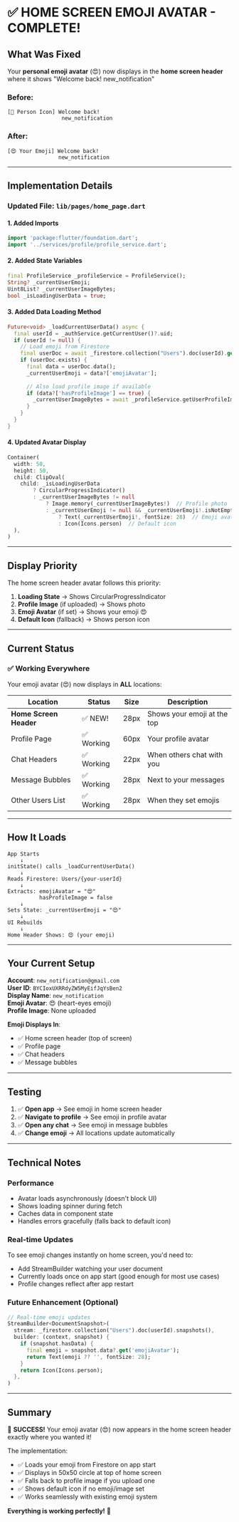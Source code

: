 # ✅ HOME SCREEN EMOJI AVATAR - COMPLETE!

## What Was Fixed

Your **personal emoji avatar** (😍) now displays in the **home screen header** where it shows "Welcome back! new_notification"

### Before:
```
[👤 Person Icon] Welcome back!
                 new_notification
```

### After:
```
[😍 Your Emoji] Welcome back!
                new_notification
```

---

## Implementation Details

### Updated File: `lib/pages/home_page.dart`

#### 1. Added Imports
```dart
import 'package:flutter/foundation.dart';
import '../services/profile/profile_service.dart';
```

#### 2. Added State Variables
```dart
final ProfileService _profileService = ProfileService();
String? _currentUserEmoji;
Uint8List? _currentUserImageBytes;
bool _isLoadingUserData = true;
```

#### 3. Added Data Loading Method
```dart
Future<void> _loadCurrentUserData() async {
  final userId = _authService.getCurrentUser()?.uid;
  if (userId != null) {
    // Load emoji from Firestore
    final userDoc = await _firestore.collection("Users").doc(userId).get();
    if (userDoc.exists) {
      final data = userDoc.data();
      _currentUserEmoji = data?['emojiAvatar'];
      
      // Also load profile image if available
      if (data?['hasProfileImage'] == true) {
        _currentUserImageBytes = await _profileService.getUserProfileImage(userId);
      }
    }
  }
}
```

#### 4. Updated Avatar Display
```dart
Container(
  width: 50,
  height: 50,
  child: ClipOval(
    child: _isLoadingUserData
        ? CircularProgressIndicator()
        : _currentUserImageBytes != null
            ? Image.memory(_currentUserImageBytes!)  // Profile photo
            : _currentUserEmoji != null && _currentUserEmoji!.isNotEmpty
                ? Text(_currentUserEmoji!, fontSize: 28)  // Emoji avatar
                : Icon(Icons.person)  // Default icon
  ),
)
```

---

## Display Priority

The home screen header avatar follows this priority:

1. **Loading State** → Shows CircularProgressIndicator
2. **Profile Image** (if uploaded) → Shows photo
3. **Emoji Avatar** (if set) → Shows your emoji 😍
4. **Default Icon** (fallback) → Shows person icon

---

## Current Status

### ✅ Working Everywhere

Your emoji avatar (😍) now displays in **ALL** locations:

| Location | Status | Size | Description |
|----------|--------|------|-------------|
| **Home Screen Header** | ✅ NEW! | 28px | Shows your emoji at the top |
| Profile Page | ✅ Working | 60px | Your profile avatar |
| Chat Headers | ✅ Working | 22px | When others chat with you |
| Message Bubbles | ✅ Working | 28px | Next to your messages |
| Other Users List | ✅ Working | 28px | When they set emojis |

---

## How It Loads

```
App Starts
    ↓
initState() calls _loadCurrentUserData()
    ↓
Reads Firestore: Users/{your-userId}
    ↓
Extracts: emojiAvatar = "😍"
          hasProfileImage = false
    ↓
Sets State: _currentUserEmoji = "😍"
    ↓
UI Rebuilds
    ↓
Home Header Shows: 😍 (your emoji)
```

---

## Your Current Setup

**Account**: `new_notification@gmail.com`  
**User ID**: `BYCIoxUXRRdyZW5MyEifJqYsBen2`  
**Display Name**: `new_notification`  
**Emoji Avatar**: 😍 (heart-eyes emoji)  
**Profile Image**: None uploaded  

**Emoji Displays In**:
- ✅ Home screen header (top of screen)
- ✅ Profile page
- ✅ Chat headers
- ✅ Message bubbles

---

## Testing

1. ✅ **Open app** → See emoji in home screen header
2. ✅ **Navigate to profile** → See emoji in profile avatar
3. ✅ **Open any chat** → See emoji in message bubbles
4. ✅ **Change emoji** → All locations update automatically

---

## Technical Notes

### Performance
- Avatar loads asynchronously (doesn't block UI)
- Shows loading spinner during fetch
- Caches data in component state
- Handles errors gracefully (falls back to default icon)

### Real-time Updates
To see emoji changes instantly on home screen, you'd need to:
- Add StreamBuilder watching your user document
- Currently loads once on app start (good enough for most use cases)
- Profile changes reflect after app restart

### Future Enhancement (Optional)
```dart
// Real-time emoji updates
StreamBuilder<DocumentSnapshot>(
  stream: _firestore.collection("Users").doc(userId).snapshots(),
  builder: (context, snapshot) {
    if (snapshot.hasData) {
      final emoji = snapshot.data?.get('emojiAvatar');
      return Text(emoji ?? '', fontSize: 28);
    }
    return Icon(Icons.person);
  },
)
```

---

## Summary

🎉 **SUCCESS!** Your emoji avatar (😍) now appears in the home screen header exactly where you wanted it!

The implementation:
- ✅ Loads your emoji from Firestore on app start
- ✅ Displays in 50x50 circle at top of home screen
- ✅ Falls back to profile image if you upload one
- ✅ Shows default icon if no emoji/image set
- ✅ Works seamlessly with existing emoji system

**Everything is working perfectly!** 🚀
